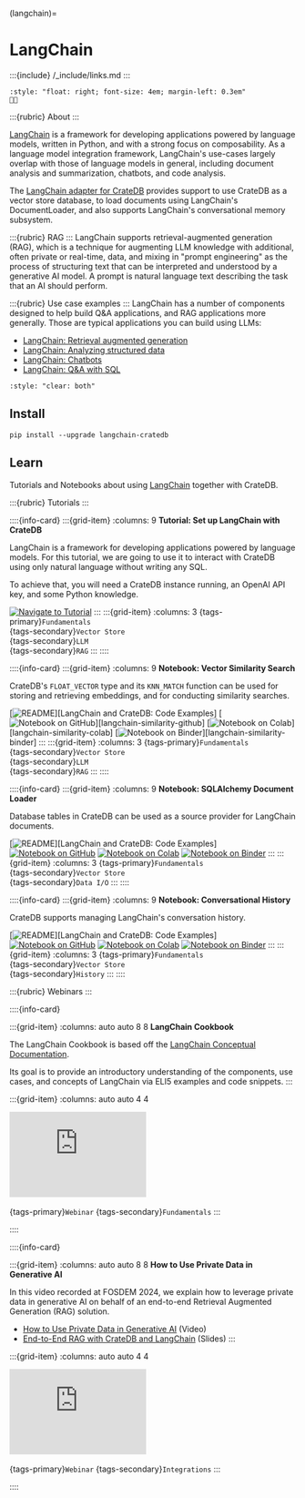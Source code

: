 (langchain)=

# LangChain

:::{include} /_include/links.md
:::

```{div}
:style: "float: right; font-size: 4em; margin-left: 0.3em"
🦜️🔗
```

:::{rubric} About
:::

[LangChain] is a framework for developing applications powered by language models,
written in Python, and with a strong focus on composability. As a language model
integration framework, LangChain's use-cases largely overlap with those of language
models in general, including document analysis and summarization, chatbots, and
code analysis.

The [LangChain adapter for CrateDB] provides support to use CrateDB as a vector store
database, to load documents using LangChain's DocumentLoader, and also supports
LangChain's conversational memory subsystem.

:::{rubric} RAG
:::
LangChain supports retrieval-augmented generation (RAG), which is a technique for
augmenting LLM knowledge with additional, often private or real-time, data, and mixing
in "prompt engineering" as the process of structuring text that can be interpreted and
understood by a generative AI model. A prompt is natural language text describing the
task that an AI should perform.

:::{rubric} Use case examples
:::
LangChain has a number of components designed to help build Q&A applications,
and RAG applications more generally. Those are typical applications you can
build using LLMs:

  - [LangChain: Retrieval augmented generation]
  - [LangChain: Analyzing structured data]
  - [LangChain: Chatbots]
  - [LangChain: Q&A with SQL]

```{div}
:style: "clear: both"
```


## Install
```shell
pip install --upgrade langchain-cratedb
```


## Learn

Tutorials and Notebooks about using [LangChain] together with CrateDB.

:::{rubric} Tutorials
:::

::::{info-card}
:::{grid-item}
:columns: 9
**Tutorial: Set up LangChain with CrateDB**

LangChain is a framework for developing applications powered by language models.
For this tutorial, we are going to use it to interact with CrateDB using only
natural language without writing any SQL.

To achieve that, you will need a CrateDB instance running, an OpenAI API key,
and some Python knowledge.

[![Navigate to Tutorial](https://img.shields.io/badge/Navigate%20to-Tutorial-darkblue?logo=Markdown)][How to set up LangChain with CrateDB]
:::
:::{grid-item}
:columns: 3
{tags-primary}`Fundamentals` \
{tags-secondary}`Vector Store` \
{tags-secondary}`LLM` \
{tags-secondary}`RAG`
:::
::::


::::{info-card}
:::{grid-item}
:columns: 9
**Notebook: Vector Similarity Search**

CrateDB's `FLOAT_VECTOR` type and its `KNN_MATCH` function can be used
for storing and retrieving embeddings, and for conducting similarity
searches.

[![README](https://img.shields.io/badge/Open-README-darkblue?logo=GitHub)][LangChain and CrateDB: Code Examples]
[![Notebook on GitHub](https://img.shields.io/badge/Open%20on-GitHub-darkgreen?logo=GitHub)][langchain-similarity-github]
[![Notebook on Colab](https://img.shields.io/badge/Open%20on-Colab-blue?logo=Google%20Colab)][langchain-similarity-colab]
[![Notebook on Binder](https://img.shields.io/badge/Open%20on-Binder-lightblue?logo=binder)][langchain-similarity-binder]
:::
:::{grid-item}
:columns: 3
{tags-primary}`Fundamentals` \
{tags-secondary}`Vector Store` \
{tags-secondary}`LLM` \
{tags-secondary}`RAG`
:::
::::


::::{info-card}
:::{grid-item}
:columns: 9
**Notebook: SQLAlchemy Document Loader**

Database tables in CrateDB can be used as a source provider for
LangChain documents.

[![README](https://img.shields.io/badge/Open-README-darkblue?logo=GitHub)][LangChain and CrateDB: Code Examples]
[![Notebook on GitHub](https://img.shields.io/badge/Open%20on-GitHub-darkgreen?logo=GitHub)][langchain-document-loader-github]
[![Notebook on Colab](https://img.shields.io/badge/Open%20on-Colab-blue?logo=Google%20Colab)][langchain-document-loader-colab]
[![Notebook on Binder](https://img.shields.io/badge/Open%20on-Binder-lightblue?logo=binder)][langchain-document-loader-binder]
:::
:::{grid-item}
:columns: 3
{tags-primary}`Fundamentals` \
{tags-secondary}`Vector Store` \
{tags-secondary}`Data I/O`
:::
::::


::::{info-card}
:::{grid-item}
:columns: 9
**Notebook: Conversational History**

CrateDB supports managing LangChain's conversation history.

[![README](https://img.shields.io/badge/Open-README-darkblue?logo=GitHub)][LangChain and CrateDB: Code Examples]
[![Notebook on GitHub](https://img.shields.io/badge/Open%20on-GitHub-darkgreen?logo=GitHub)][langchain-conversational-history-github]
[![Notebook on Colab](https://img.shields.io/badge/Open%20on-Colab-blue?logo=Google%20Colab)][langchain-conversational-history-colab]
[![Notebook on Binder](https://img.shields.io/badge/Open%20on-Binder-lightblue?logo=binder)][langchain-conversational-history-binder]
:::
:::{grid-item}
:columns: 3
{tags-primary}`Fundamentals` \
{tags-secondary}`Vector Store` \
{tags-secondary}`History`
:::
::::


:::{rubric} Webinars
:::

::::{info-card}

:::{grid-item}
:columns: auto auto 8 8
**LangChain Cookbook**

The LangChain Cookbook is based off the [LangChain Conceptual Documentation].

Its goal is to provide an introductory understanding of the components,
use cases, and concepts of LangChain via ELI5 examples and code snippets.
:::

:::{grid-item}
:columns: auto auto 4 4

<iframe width="240" src="https://www.youtube-nocookie.com/embed/2xxziIWmaSA?list=PLqZXAkvF1bPNQER9mLmDbntNfSpzdDIU5" title="YouTube video player" frameborder="0" allow="accelerometer; autoplay; clipboard-write; encrypted-media; gyroscope; picture-in-picture; web-share" allowfullscreen></iframe>
&nbsp;

{tags-primary}`Webinar`
{tags-secondary}`Fundamentals`
:::

::::

::::{info-card}

:::{grid-item}
:columns: auto auto 8 8
**How to Use Private Data in Generative AI**

In this video recorded at FOSDEM 2024, we explain how to leverage private data
in generative AI on behalf of an end-to-end Retrieval Augmented Generation (RAG)
solution.

- [How to Use Private Data in Generative AI] (Video)
- [End-to-End RAG with CrateDB and LangChain] (Slides)
:::

:::{grid-item}
:columns: auto auto 4 4

<iframe width="240" src="https://www.youtube-nocookie.com/embed/icquKckM4o0?si=J0w5yG56Ld4fIXfm" title="YouTube video player" frameborder="0" allow="accelerometer; autoplay; clipboard-write; encrypted-media; gyroscope; picture-in-picture; web-share" allowfullscreen></iframe>
&nbsp;

{tags-primary}`Webinar`
{tags-secondary}`Integrations`
:::

::::



[End-to-End RAG with CrateDB and LangChain]: https://speakerdeck.com/cratedb/how-to-use-private-data-in-generative-ai-end-to-end-solution-for-rag-with-cratedb-and-langchain
[How to set up LangChain with CrateDB]: https://community.cratedb.com/t/how-to-set-up-langchain-with-cratedb/1576
[How to Use Private Data in Generative AI]: https://youtu.be/icquKckM4o0?feature=shared
[LangChain]: https://python.langchain.com/
[LangChain: Analyzing structured data]: https://python.langchain.com/docs/how_to/#extraction
[LangChain: Chatbots]: https://python.langchain.com/docs/how_to/#chatbots
[LangChain: Q&A with SQL]: https://python.langchain.com/docs/how_to/#qa-over-sql--csv
[LangChain: Retrieval augmented generation]: https://python.langchain.com/docs/tutorials/sql_qa/
[LangChain adapter for CrateDB]: https://pypi.org/project/langchain-cratedb/
[LangChain Conceptual Documentation]: https://python.langchain.com/docs/introduction/
[langchain-conversational-history-binder]: https://mybinder.org/v2/gh/crate/cratedb-examples/main?labpath=topic%2Fmachine-learning%2Flangchain%2Fconversational_memory.ipynb
[langchain-conversational-history-colab]: https://colab.research.google.com/github/crate/cratedb-examples/blob/main/topic/machine-learning/langchain/conversational_memory.ipynb
[langchain-conversational-history-github]: https://github.com/crate/cratedb-examples/blob/main/topic/machine-learning/langchain/conversational_memory.ipynb
[langchain-document-loader-binder]: https://mybinder.org/v2/gh/crate/cratedb-examples/main?labpath=topic%2Fmachine-learning%2Flangchain%2Fdocument_loader.ipynb
[langchain-document-loader-colab]: https://colab.research.google.com/github/crate/cratedb-examples/blob/main/topic/machine-learning/langchain/document_loader.ipynb
[langchain-document-loader-github]: https://github.com/crate/cratedb-examples/blob/main/topic/machine-learning/langchain/document_loader.ipynb
